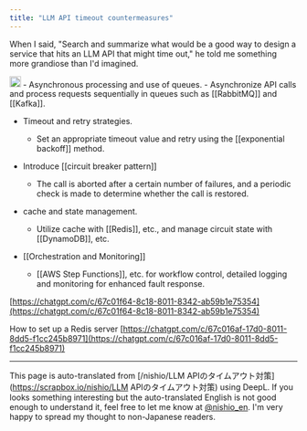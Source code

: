 ```yaml
---
title: "LLM API timeout countermeasures"
---
```


When I said, "Search and summarize what would be a good way to design a service that hits an LLM API that might time out," he told me something more grandiose than I'd imagined.

<img src='https://scrapbox.io/api/pages/nishio-en/o3-mini-high/icon' alt='o3-mini-high.icon' height="19.5"/>
- Asynchronous processing and use of queues.
    - Asynchronize API calls and process requests sequentially in queues such as [[RabbitMQ]] and [[Kafka]].

- Timeout and retry strategies.
    - Set an appropriate timeout value and retry using the [[exponential backoff]] method.

- Introduce [[circuit breaker pattern]]
    - The call is aborted after a certain number of failures, and a periodic check is made to determine whether the call is restored.

- cache and state management.
    - Utilize cache with [[Redis]], etc., and manage circuit state with [[DynamoDB]], etc.

- [[Orchestration and Monitoring]]
    - [[AWS Step Functions]], etc. for workflow control, detailed logging and monitoring for enhanced fault response.

[https://chatgpt.com/c/67c01f64-8c18-8011-8342-ab59b1e75354](https://chatgpt.com/c/67c01f64-8c18-8011-8342-ab59b1e75354)

How to set up a Redis server
[https://chatgpt.com/c/67c016af-17d0-8011-8dd5-f1cc245b8971](https://chatgpt.com/c/67c016af-17d0-8011-8dd5-f1cc245b8971)


---
This page is auto-translated from [/nishio/LLM APIのタイムアウト対策](https://scrapbox.io/nishio/LLM APIのタイムアウト対策) using DeepL. If you looks something interesting but the auto-translated English is not good enough to understand it, feel free to let me know at [@nishio_en](https://twitter.com/nishio_en). I'm very happy to spread my thought to non-Japanese readers.